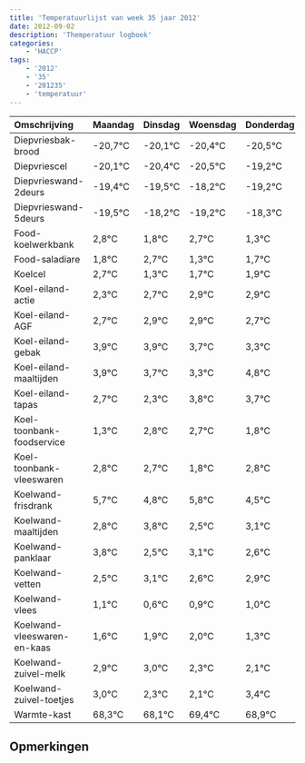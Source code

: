 ```yaml
---
title: 'Temperatuurlijst van week 35 jaar 2012'
date: 2012-09-02
description: 'Themperatuur logboek'
categories:
    - 'HACCP'
tags:
    - '2012'
    - '35'
    - '201235'
    - 'temperatuur'
---
```

|Omschrijving|Maandag|Dinsdag|Woensdag|Donderdag|Vrijdag|Zaterdag|Zondag|
|:---|:---|:---|:---|:---|:---|:---|:---|
|Diepvriesbak-brood|-20,7°C|-20,1°C|-20,4°C|-20,5°C|-19,2°C|-20,2°C|-19,3°C|
|Diepvriescel|-20,1°C|-20,4°C|-20,5°C|-19,2°C|-20,2°C|-19,3°C|-20,7°C|
|Diepvrieswand-2deurs|-19,4°C|-19,5°C|-18,2°C|-19,2°C|-18,3°C|-19,7°C|-19,3°C|
|Diepvrieswand-5deurs|-19,5°C|-18,2°C|-19,2°C|-18,3°C|-19,7°C|-19,3°C|-19,1°C|
|Food-koelwerkbank|2,8°C|1,8°C|2,7°C|1,3°C|1,7°C|1,9°C|1,9°C|
|Food-saladiare|1,8°C|2,7°C|1,3°C|1,7°C|1,9°C|1,9°C|1,7°C|
|Koelcel|2,7°C|1,3°C|1,7°C|1,9°C|1,9°C|1,7°C|1,3°C|
|Koel-eiland-actie|2,3°C|2,7°C|2,9°C|2,9°C|2,7°C|2,3°C|3,8°C|
|Koel-eiland-AGF|2,7°C|2,9°C|2,9°C|2,7°C|2,3°C|3,8°C|3,7°C|
|Koel-eiland-gebak|3,9°C|3,9°C|3,7°C|3,3°C|4,8°C|4,7°C|3,8°C|
|Koel-eiland-maaltijden|3,9°C|3,7°C|3,3°C|4,8°C|4,7°C|3,8°C|4,8°C|
|Koel-eiland-tapas|2,7°C|2,3°C|3,8°C|3,7°C|2,8°C|3,8°C|2,5°C|
|Koel-toonbank-foodservice|1,3°C|2,8°C|2,7°C|1,8°C|2,8°C|1,5°C|2,1°C|
|Koel-toonbank-vleeswaren|2,8°C|2,7°C|1,8°C|2,8°C|1,5°C|2,1°C|1,6°C|
|Koelwand-frisdrank|5,7°C|4,8°C|5,8°C|4,5°C|5,1°C|4,6°C|4,9°C|
|Koelwand-maaltijden|2,8°C|3,8°C|2,5°C|3,1°C|2,6°C|2,9°C|3,0°C|
|Koelwand-panklaar|3,8°C|2,5°C|3,1°C|2,6°C|2,9°C|3,0°C|2,3°C|
|Koelwand-vetten|2,5°C|3,1°C|2,6°C|2,9°C|3,0°C|2,3°C|2,1°C|
|Koelwand-vlees|1,1°C|0,6°C|0,9°C|1,0°C|0,3°C|0,1°C|1,4°C|
|Koelwand-vleeswaren-en-kaas|1,6°C|1,9°C|2,0°C|1,3°C|1,1°C|2,4°C|1,9°C|
|Koelwand-zuivel-melk|2,9°C|3,0°C|2,3°C|2,1°C|3,4°C|2,9°C|2,2°C|
|Koelwand-zuivel-toetjes|3,0°C|2,3°C|2,1°C|3,4°C|2,9°C|2,2°C|3,3°C|
|Warmte-kast|68,3°C|68,1°C|69,4°C|68,9°C|68,2°C|69,3°C|68,3°C|

## Opmerkingen


